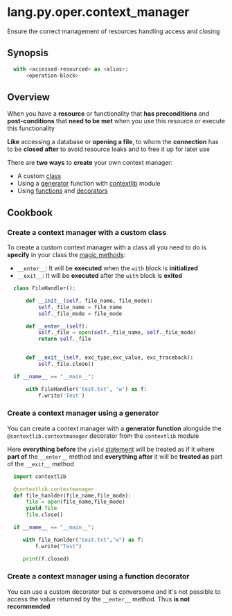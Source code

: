 # lang.py.oper.context_manager

Ensure the correct management of resources handling access and closing

## Synopsis

```py
  with <accessed-resourced> as <alias>:
      <operation-block>
```

## Overview

When you have a **resource** or functionality that **has preconditions** and
**post-conditions** that **need to be met** when you use this resource or
execute this functionality

**Like** accessing a database or **opening a file**, to whom the **connection**
has to be **closed after** to avoid resource leaks and to free it up for later
use

There are **two ways** to **create** your own context manager:

- A custom [class](./unhs.md)
- Using a [generator](./grh0.md) function with [contextlib]() module
- Using [functions](./8xrz.md) and [decorators](./ff01.md)

## Cookbook

### Create a context manager with a custom class

To create a custom context manager with a class all you need to do is **specify**
in your class the [magic methods](./a8n3.md):

- `__enter__`: It will be **executed** when the `with` block is **initialized**
- `__exit__`: It will be **executed** after the `with` block is **exited**

```py
  class FileHandler():

      def __init__(self, file_name, file_mode):
          self._file_name = file_name
          self._file_mode = file_mode

      def __enter__(self):
          self._file = open(self._file_name, self._file_mode)
          return self._file


      def __exit__(self, exc_type,exc_value, exc_traceback):
          self._file.close()

  if __name__ == "__main__":

      with FileHandler('test.txt', 'w') as f:
          f.write('Test')
```

### Create a context manager using a generator

You can create a context manager with a **generator function** alongside the
`@contextlib.contextmanager` decorator from the `contextlib` module

Here **everything before** the `yield` [statement](./4g9v.md) will be treated
as if it where **part of** the `__enter__` method and **everything after** it
will be **treated as** part of the `__exit__` method

```py
  import contextlib

  @contextlib.contextmanager
  def file_hanlder(file_name,file_mode):
      file = open(file_name,file_mode)
      yield file
      file.close()

  if __name__ == "__main__":

     with file_hanlder("test.txt","w") as f:
         f.write("Test")

     print(f.closed)
```

### Create a context manager using a function decorator

You can use a custom decorator but is conversome and it's not possible to
access the value returned by the `__enter__` method. Thus **is not
recommended**

